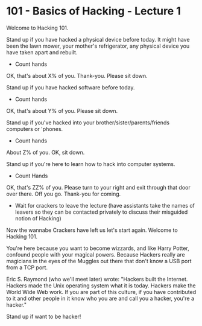 # 101 - Basics of Hacking - Lecture 1

Welcome to Hacking 101.

Stand up if you have hacked a physical device before today. It might have been the lawn mower, your mother's refrigerator, any physical device you have taken apart and rebuilt.

 * Count hands

OK, that's about X% of you. Thank-you. Please sit down.

Stand up if you have hacked software before today.

 * Count hands

OK, that's about Y% of you. Please sit down.

Stand up if you've hacked into your brother/sister/parents/friends computers or 'phones.

 * Count hands

About Z% of you. OK, sit down.

Stand up if you're here to learn how to hack into computer systems.

 * Count Hands

OK, that's ZZ% of you. Please turn to your right and exit through that door over there. Off you go. Thank-you for coming.

 * Wait for crackers to leave the lecture (have assistants take the names of leavers so they can be contacted privately to discuss their misguided notion of Hacking)
 
Now the wannabe Crackers have left us let's start again. Welcome to Hacking 101.

You're here because you want to become wizzards, and like Harry Potter, confound people with your magical powers. Because Hackers really are magicians in the eyes of the Muggles out there that don't know a USB port from a TCP port.

Eric S. Raymond (who we'll meet later) wrote: "Hackers built the Internet. Hackers made the Unix operating system what it is today. Hackers make the World Wide Web work. If you are part of this culture, if you have contributed to it and other people in it know who you are and call you a hacker, you're a hacker."

Stand up if want to be hacker!

